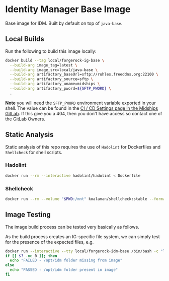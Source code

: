 # Identity Manager Base Image

Base image for IDM.  Built by default on top of `java-base`.

## Local Builds

Run the following to build this image locally:

```sh
docker build --tag local/forgerock-ig-base \
  --build-arg image_tag=latest \
  --build-arg image_src=local/java-base \
  --build-arg artifactory_baseUrl=sftp://ruhles.freeddns.org:22100 \
  --build-arg artifactory_source=sftp \
  --build-arg artifactory_uname=midships \
  --build-arg artifactory_pword=${SFTP_PWORD} \
  .
```

**Note** you will need the `SFTP_PWORD` environment variable exported in your shell.   The value can be found in the 
[CI / CD Settings page in the Midships GitLab](https://gitlab.com/groups/midships/-/settings/ci_cd).  If this
give you a 404, then you don't have access so contact one of the GitLab Owners.

## Static Analysis

Static analysis of this repo requires the use of `Hadolint` for Dockerfiles and `Shellcheck` for shell scripts.

### Hadolint

```sh
docker run --rm --interactive hadolint/hadolint < Dockerfile
```

### Shellcheck

```sh
docker run --rm --volume "$PWD:/mnt" koalaman/shellcheck:stable --format=gcc --exclude=SC1091 files/*.sh
```

## Image Testing

The image build process can be tested very basically as follows.

As the build process creates an IG-specific file system, we can simply test for the presence of the expected files, e.g.

```sh
docker run --interactive --tty local/forgerock-idm-base /bin/bash -c "ls -la /opt/idm"
if [[ $? -ne 0 ]]; then 
  echo "FAILED - /opt/idm folder missing from image" 
else
  echo "PASSED - /opt/idm folder present in image"
fi
```